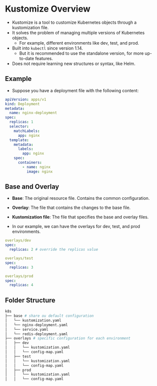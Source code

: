 # Kustomize Overview

- Kustomize is a tool to customize Kubernetes objects through a kustomization file.
- It solves the problem of managing multiple versions of Kubernetes objects.
  - For example, different environments like dev, test, and prod.
- Built into `kubectl` since version 1.14.
  - But it is recommended to use the standalone version, for more up-to-date features.
- Does not require learning new structures or syntax, like Helm.

## Example

- Suppose you have a deployment file with the following content:

```yaml
apiVersion: apps/v1
kind: Deployment
metadata:
  name: nginx-deployment
spec:
  replicas: 1
  selector:
    matchLabels:
      app: nginx
  template:
    metadata:
      labels:
        app: nginx
    spec:
      containers:
        - name: nginx
          image: nginx
```

## Base and Overlay

- **Base**: The original resource file. Contains the common configuration.
- **Overlay**: The file that contains the changes to the base file.
- **Kustomization file**: The file that specifies the base and overlay files.

- In our example, we can have the overlays for dev, test, and prod environments.

```yaml
overlays/dev
spec:
  replicas: 2 # override the replicas value

overlays/test
spec:
  replicas: 3

overlays/prod
spec:
  replicas: 4
```

## Folder Structure

```bash
k8s
├── base # share ou default configuration
│   └── kustomization.yaml
│   └── nginx-deployment.yaml
│   └── service.yaml
│   └── redis-deployment.yaml
├── overlays # specific configuration for each environment
│   ├── dev
│   │   └── kustomization.yaml
│   │   └── config-map.yaml
│   ├── test
│   │   └── kustomization.yaml
│   │   └── config-map.yaml
│   ├── prod
│   │   └── kustomization.yaml
│   │   └── config-map.yaml
```
